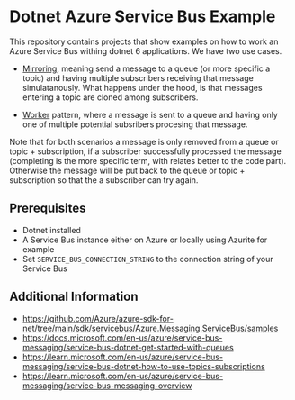 # Dotnet Azure Service Bus Example

This repository contains projects that show examples on how to work an Azure Service Bus withing dotnet 6 applications. We have two use cases. 

* [Mirroring](/Mirroring/readme.md), meaning send a message to a queue (or more specific a topic) and having multiple subscribers receiving that message simulatanously. What happens under the hood, is that messages entering a topic are cloned among subscribers. 

* [Worker](/Worker/readme.md) pattern, where a message is sent to a queue and having only one of multiple potential subsribers procesing that message. 

Note that for both scenarios a message is only removed from a queue or topic + subscription, if a subscriber successfully processed the message (completing is the more specific term, with relates better to the code part). Otherwise the message will be put back to the queue or topic + subscription so that the a subscriber can try again. 

## Prerequisites
* Dotnet installed
* A Service Bus instance either on Azure or locally using Azurite for example
* Set `SERVICE_BUS_CONNECTION_STRING` to the connection string of your Service Bus

## Additional Information
* https://github.com/Azure/azure-sdk-for-net/tree/main/sdk/servicebus/Azure.Messaging.ServiceBus/samples
* https://docs.microsoft.com/en-us/azure/service-bus-messaging/service-bus-dotnet-get-started-with-queues
* https://learn.microsoft.com/en-us/azure/service-bus-messaging/service-bus-dotnet-how-to-use-topics-subscriptions 
* https://learn.microsoft.com/en-us/azure/service-bus-messaging/service-bus-messaging-overview